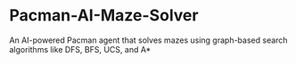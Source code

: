 # Pacman-AI-Maze-Solver
An AI-powered Pacman agent that solves mazes using graph-based search algorithms like DFS, BFS, UCS, and A*
